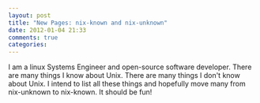 ```yaml
---
layout: post
title: "New Pages: nix-known and nix-unknown"
date: 2012-01-04 21:33
comments: true
categories: 
---
```

I am a linux Systems Engineer and open-source software developer.  There are many things I know about Unix.  There are many things I don't know about Unix.  I intend to list all these things and hopefully move many from nix-unknown to nix-known.  It should be fun!
